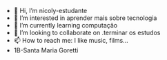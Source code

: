 - 👋 Hi, I’m nicoly-estudante 
- 👀 I’m interested in  aprender  mais sobre tecnologia 
- 🌱 I’m currently learning computação
- 💞️ I’m looking to collaborate on .terminar os estudos 
- 📫 How to reach me: I like music, films... 
- 1B-Santa Maria Goretti

<!---
Nicka2112/Nicka2112 is a ✨ special ✨ repository because its `README.md` (this file) appears on your GitHub profile.
You can click the Preview link to take a look at your changes.
--->
